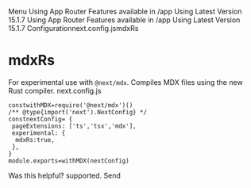 Menu
Using App Router
Features available in /app
Using Latest Version
15.1.7
Using App Router
Features available in /app
Using Latest Version
15.1.7
Configurationnext.config.jsmdxRs
# mdxRs
For experimental use with `@next/mdx`. Compiles MDX files using the new Rust compiler.
next.config.js
```
constwithMDX=require('@next/mdx')()
/** @type{import('next').NextConfig} */
constnextConfig= {
 pageExtensions: ['ts','tsx','mdx'],
 experimental: {
  mdxRs:true,
 },
}
module.exports=withMDX(nextConfig)
```

Was this helpful?
supported.
Send
